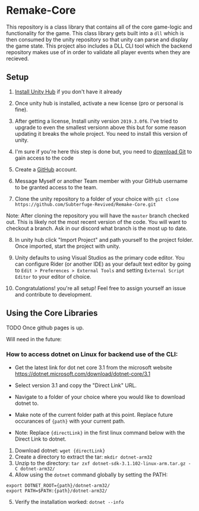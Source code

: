# Remake-Core
This repository is a class library that contains all of the core game-logic and functionality for the game. This class library gets built into a `dll` which is then consumed by the unity repository so that unity can parse and display the game state. This project also includes a DLL CLI tool which the backend repository makes use of in order to validate all player events when they are recieved.

## Setup

1. [Install Unity Hub](https://unity3d.com/get-unity/download) if you don't have it already

2. Once unity hub is installed, activate a new license (pro or personal is fine).

3. After getting a license, Install unity version `2019.3.0f6`. I've tried to upgrade to even the smallest versionn above this but for some reason updating it breaks the whole project. You need to install this version of unity.

4. I'm sure if you're here this step is done but, you need to [download Git](https://git-scm.com/downloads) to gain access to the code

5. Create a [GitHub](https://github.com/) account.

6. Message Myself or another Team member with your GitHub username to be granted access to the team.

7. Clone the unity repository to a folder of your choice with `git clone https://github.com/Subterfuge-Revived/Remake-Core.git`

Note: After cloning the repository you will have the `master` branch checked out. This is likely not the most recent version of the code. You will want to checkout a branch. Ask in our discord what branch is the most up to date.

8. In unity hub click "Import Project" and path yourself to the project folder. Once imported, start the project with unity.

9. Unity defaults to using Visual Studios as the primary code editor. You can configure Rider (or another IDE) as your default text editor by going to `Edit > Preferences > External Tools` and setting `External Script Editor` to your editor of choice.

10. Congratulations! you're all setup! Feel free to assign yourself an issue and contribute to development.

## Using the Core Libraries

TODO Once github pages is up.

Will need in the future:

### How to access dotnet on Linux for backend use of the CLI:

- Get the latest link for dot net core 3.1 from the microsoft website
https://dotnet.microsoft.com/download/dotnet-core/3.1
- Select version 3.1 and copy the "Direct Link" URL.

- Navigate to a folder of your choice where you would like to download dotnet to.
- Make note of the current folder path at this point. Replace future occurances of `{path}` with your current path.
- Note: Replace `{directLink}` in the first linux command below with the Direct Link to dotnet.


1. Download dotnet: `wget {directLink}`
2. Create a directory to extract the tar: `mkdir dotnet-arm32`
3. Unzip to the directory: `tar zxf dotnet-sdk-3.1.102-linux-arm.tar.gz -C dotnet-arm32/`
4. Allow using the `dotnet` command globally by setting the PATH:

`export DOTNET_ROOT={path}/dotnet-arm32/`<br/>
`export PATH=$PATH:{path}/dotnet-arm32/`

5. Verify the installation worked:
`dotnet --info`
